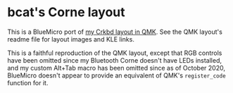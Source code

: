 # bcat's Corne layout

This is a BlueMicro port of [my Crkbd layout in
QMK](https://github.com/qmk/qmk_firmware/tree/master/keyboards/crkbd/keymaps/bcat).
See the QMK layout's readme file for layout images and KLE links.

This is a faithful reproduction of the QMK layout, except that RGB controls have
been omitted since my Bluetooth Corne doesn't have LEDs installed, and my custom
Alt+Tab macro has been omitted since as of October 2020, BlueMicro doesn't
appear to provide an equivalent of QMK's `register_code` function for it.
